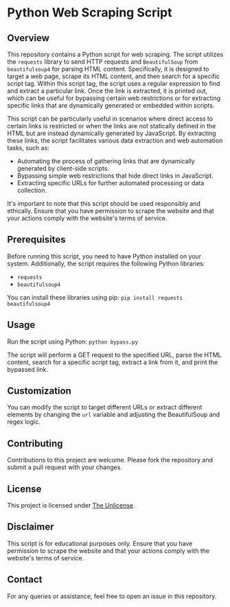 # Python Web Scraping Script

## Overview
This repository contains a Python script for web scraping. The script utilizes the `requests` library to send HTTP requests and `BeautifulSoup` from `beautifulsoup4` for parsing HTML content. Specifically, it is designed to target a web page, scrape its HTML content, and then search for a specific script tag. Within this script tag, the script uses a regular expression to find and extract a particular link. Once the link is extracted, it is printed out, which can be useful for bypassing certain web restrictions or for extracting specific links that are dynamically generated or embedded within scripts.

This script can be particularly useful in scenarios where direct access to certain links is restricted or when the links are not statically defined in the HTML but are instead dynamically generated by JavaScript. By extracting these links, the script facilitates various data extraction and web automation tasks, such as:

- Automating the process of gathering links that are dynamically generated by client-side scripts.
- Bypassing simple web restrictions that hide direct links in JavaScript.
- Extracting specific URLs for further automated processing or data collection.

It's important to note that this script should be used responsibly and ethically. Ensure that you have permission to scrape the website and that your actions comply with the website's terms of service.


## Prerequisites
Before running this script, you need to have Python installed on your system. Additionally, the script requires the following Python libraries:
- `requests`
- `beautifulsoup4`

You can install these libraries using pip:
`pip install requests beautifulsoup4`


## Usage
Run the script using Python:
`python bypass.py`

The script will perform a GET request to the specified URL, parse the HTML content, search for a specific script tag, extract a link from it, and print the bypassed link.

## Customization
You can modify the script to target different URLs or extract different elements by changing the `url` variable and adjusting the BeautifulSoup and regex logic.

## Contributing
Contributions to this project are welcome. Please fork the repository and submit a pull request with your changes.

## License
This project is licensed under [The Unlicense](LICENSE).

## Disclaimer
This script is for educational purposes only. Ensure that you have permission to scrape the website and that your actions comply with the website's terms of service.

## Contact
For any queries or assistance, feel free to open an issue in this repository.
